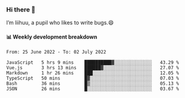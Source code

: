 ### Hi there 👋
I’m liihuu, a pupil who likes to write bugs.😄


#### 📊 Weekly development breakdown
<!--START_SECTION:waka-->

```text
From: 25 June 2022 - To: 02 July 2022

JavaScript   5 hrs 9 mins    ██████████▓░░░░░░░░░░░░░░   43.29 %
Vue.js       3 hrs 13 mins   ██████▓░░░░░░░░░░░░░░░░░░   27.07 %
Markdown     1 hr 26 mins    ███░░░░░░░░░░░░░░░░░░░░░░   12.05 %
TypeScript   50 mins         █▓░░░░░░░░░░░░░░░░░░░░░░░   07.03 %
Bash         36 mins         █▒░░░░░░░░░░░░░░░░░░░░░░░   05.13 %
JSON         26 mins         █░░░░░░░░░░░░░░░░░░░░░░░░   03.67 %
```

<!--END_SECTION:waka-->

<!--
**liihuu/liihuu** is a ✨ _special_ ✨ repository because its `README.md` (this file) appears on your GitHub profile.

Here are some ideas to get you started:

- 🔭 I’m currently working on ...
- 🌱 I’m currently learning ...
- 👯 I’m looking to collaborate on ...
- 🤔 I’m looking for help with ...
- 💬 Ask me about ...
- 📫 How to reach me: ...
- 😄 Pronouns: ...
- ⚡ Fun fact: ...
-->
